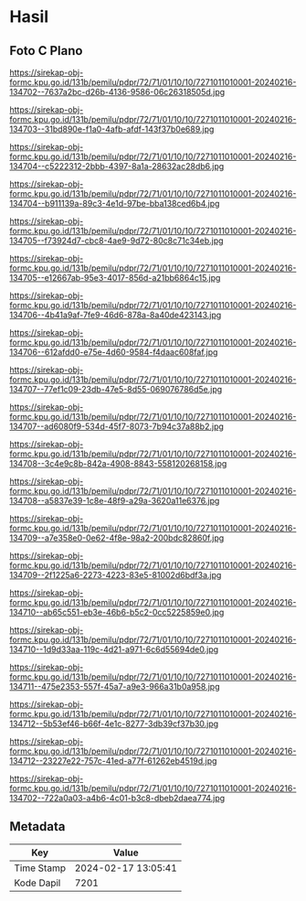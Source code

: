 # Hasil

## Foto C Plano

https://sirekap-obj-formc.kpu.go.id/131b/pemilu/pdpr/72/71/01/10/10/7271011010001-20240216-134702--7637a2bc-d26b-4136-9586-06c26318505d.jpg

https://sirekap-obj-formc.kpu.go.id/131b/pemilu/pdpr/72/71/01/10/10/7271011010001-20240216-134703--31bd890e-f1a0-4afb-afdf-143f37b0e689.jpg

https://sirekap-obj-formc.kpu.go.id/131b/pemilu/pdpr/72/71/01/10/10/7271011010001-20240216-134704--c5222312-2bbb-4397-8a1a-28632ac28db6.jpg

https://sirekap-obj-formc.kpu.go.id/131b/pemilu/pdpr/72/71/01/10/10/7271011010001-20240216-134704--b911139a-89c3-4e1d-97be-bba138ced6b4.jpg

https://sirekap-obj-formc.kpu.go.id/131b/pemilu/pdpr/72/71/01/10/10/7271011010001-20240216-134705--f73924d7-cbc8-4ae9-9d72-80c8c71c34eb.jpg

https://sirekap-obj-formc.kpu.go.id/131b/pemilu/pdpr/72/71/01/10/10/7271011010001-20240216-134705--e12667ab-95e3-4017-856d-a21bb6864c15.jpg

https://sirekap-obj-formc.kpu.go.id/131b/pemilu/pdpr/72/71/01/10/10/7271011010001-20240216-134706--4b41a9af-7fe9-46d6-878a-8a40de423143.jpg

https://sirekap-obj-formc.kpu.go.id/131b/pemilu/pdpr/72/71/01/10/10/7271011010001-20240216-134706--612afdd0-e75e-4d60-9584-f4daac608faf.jpg

https://sirekap-obj-formc.kpu.go.id/131b/pemilu/pdpr/72/71/01/10/10/7271011010001-20240216-134707--77ef1c09-23db-47e5-8d55-069076786d5e.jpg

https://sirekap-obj-formc.kpu.go.id/131b/pemilu/pdpr/72/71/01/10/10/7271011010001-20240216-134707--ad6080f9-534d-45f7-8073-7b94c37a88b2.jpg

https://sirekap-obj-formc.kpu.go.id/131b/pemilu/pdpr/72/71/01/10/10/7271011010001-20240216-134708--3c4e9c8b-842a-4908-8843-558120268158.jpg

https://sirekap-obj-formc.kpu.go.id/131b/pemilu/pdpr/72/71/01/10/10/7271011010001-20240216-134708--a5837e39-1c8e-48f9-a29a-3620a11e6376.jpg

https://sirekap-obj-formc.kpu.go.id/131b/pemilu/pdpr/72/71/01/10/10/7271011010001-20240216-134709--a7e358e0-0e62-4f8e-98a2-200bdc82860f.jpg

https://sirekap-obj-formc.kpu.go.id/131b/pemilu/pdpr/72/71/01/10/10/7271011010001-20240216-134709--2f1225a6-2273-4223-83e5-81002d6bdf3a.jpg

https://sirekap-obj-formc.kpu.go.id/131b/pemilu/pdpr/72/71/01/10/10/7271011010001-20240216-134710--ab65c551-eb3e-46b6-b5c2-0cc5225859e0.jpg

https://sirekap-obj-formc.kpu.go.id/131b/pemilu/pdpr/72/71/01/10/10/7271011010001-20240216-134710--1d9d33aa-119c-4d21-a971-6c6d55694de0.jpg

https://sirekap-obj-formc.kpu.go.id/131b/pemilu/pdpr/72/71/01/10/10/7271011010001-20240216-134711--475e2353-557f-45a7-a9e3-966a31b0a958.jpg

https://sirekap-obj-formc.kpu.go.id/131b/pemilu/pdpr/72/71/01/10/10/7271011010001-20240216-134712--5b53ef46-b66f-4e1c-8277-3db39cf37b30.jpg

https://sirekap-obj-formc.kpu.go.id/131b/pemilu/pdpr/72/71/01/10/10/7271011010001-20240216-134712--23227e22-757c-41ed-a77f-61262eb4519d.jpg

https://sirekap-obj-formc.kpu.go.id/131b/pemilu/pdpr/72/71/01/10/10/7271011010001-20240216-134702--722a0a03-a4b6-4c01-b3c8-dbeb2daea774.jpg


## Metadata

| Key        | Value               |
| ---------- | ------------------- |
| Time Stamp | 2024-02-17 13:05:41 |
| Kode Dapil | 7201                |



